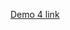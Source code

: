 [Demo 4 link](https://github.com/redhat-beyond/documents/blob/main/Beyond07-SOW.md#demo-4-May-15th-final-project-demo)